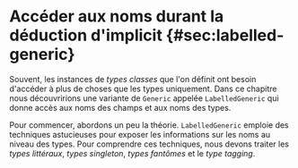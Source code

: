 # Accéder aux noms durant la déduction d'implicit {#sec:labelled-generic}

Souvent, les instances de *types classes* que l'on définit ont besoin d'accéder à plus de choses que les types uniquement.
Dans ce chapitre nous découvririons une variante de `Generic` appelée `LabelledGeneric` qui donne accès aux noms des champs et aux noms des types.

Pour commencer, abordons un peu la théorie.
`LabelledGeneric` emploie des techniques astucieuses pour exposer les informations sur les noms au niveau des types.
Pour comprendre ces techniques, nous devons traiter les *types littéraux*, *types singleton*, *types fantômes* et le *type tagging*.
